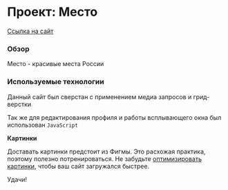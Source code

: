 # Проект: Место

[Ссылка на сайт](https://vvtik352.github.io/mesto/)

### Обзор

Место - красивые места России

### Используемые технологии

Данный сайт был сверстан с применением медиа запросов и грид-верстки

Так же для редактирования профиля и работы всплывающего окна был использован ```JavaScript``` 


**Картинки**

Доставать картинки предстоит из Фигмы. Это расхожая практика, поэтому полезно потренироваться.
Не забудьте [оптимизировать картинки](https://tinypng.com/), чтобы ваш сайт загружался быстрее.

Удачи!
